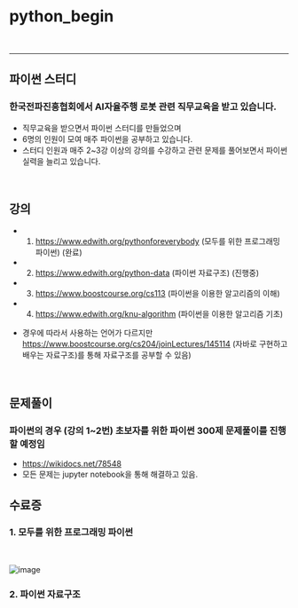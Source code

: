 # python_begin

</br>

-------------------

## 파이썬 스터디
### 한국전파진흥협회에서 AI자율주행 로봇 관련 직무교육을 받고 있습니다.
- 직무교육을 받으면서 파이썬 스터디를 만들었으며
- 6명의 인원이 모여 매주 파이썬을 공부하고 있습니다.
- 스터디 인원과 매주 2~3강 이상의 강의를 수강하고 관련 문제를 풀어보면서 파이썬 실력을 늘리고 있습니다.

</br>

## 강의 
- 1. https://www.edwith.org/pythonforeverybody (모두를 위한 프로그래밍 파이썬) (완료)
- 2. https://www.edwith.org/python-data (파이썬 자료구조) (진행중)
- 3. https://www.boostcourse.org/cs113 (파이썬을 이용한 알고리즘의 이해)
- 4. https://www.edwith.org/knu-algorithm (파이썬을 이용한 알고리즘 기초)

- 경우에 따라서 사용하는 언어가 다르지만 https://www.boostcourse.org/cs204/joinLectures/145114 (자바로 구현하고 배우는 자료구조)를 통해 자료구조를 공부할 수 있음)


</br>

## 문제풀이
### 파이썬의 경우 (강의 1~2번) 초보자를 위한 파이썬 300제 문제풀이를 진행할 예정임
- https://wikidocs.net/78548
- 모든 문제는 jupyter notebook을 통해 해결하고 있음.


## 수료증

### 1. 모두를 위한 프로그래밍 파이썬

</br>

![image](https://user-images.githubusercontent.com/110883172/203780313-a045addd-f139-44e4-93cc-cbc12d5475b3.png)
</br>

### 2. 파이썬 자료구조


